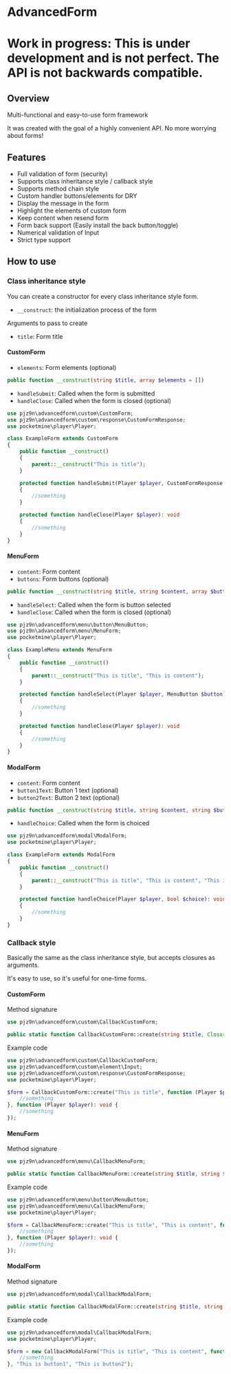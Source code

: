 # AdvancedForm

# Work in progress: This is under development and is not perfect. The API is not backwards compatible.

## Overview

Multi-functional and easy-to-use form framework

It was created with the goal of a highly convenient API. No more worrying about forms!

## Features

- Full validation of form (security)
- Supports class inheritance style / callback style
- Supports method chain style
- Custom handler buttons/elements for DRY
- Display the message in the form
- Highlight the elements of custom form
- Keep content when resend form
- Form back support (Easily install the back button/toggle)
- Numerical validation of Input
- Strict type support

## How to use

### Class inheritance style

You can create a constructor for every class inheritance style form.

- `__construct`: the initialization process of the form

Arguments to pass to create

- `title`: Form title

#### CustomForm

- `elements`: Form elements (optional)

```php
public function __construct(string $title, array $elements = [])
```

- `handleSubmit`: Called when the form is submitted
- `handleClose`: Called when the form is closed (optional)

```php
use pjz9n\advancedform\custom\CustomForm;
use pjz9n\advancedform\custom\response\CustomFormResponse;
use pocketmine\player\Player;

class ExampleForm extends CustomForm
{
    public function __construct()
    {
        parent::__construct("This is title");
    }

    protected function handleSubmit(Player $player, CustomFormResponse $response): void
    {
        //something
    }

    protected function handleClose(Player $player): void
    {
        //something
    }
}
```

#### MenuForm

- `content`: Form content
- `buttons`: Form buttons (optional)

```php
public function __construct(string $title, string $content, array $buttons = [])
```

- `handleSelect`: Called when the form is button selected
- `handleClose`: Called when the form is closed (optional)

```php
use pjz9n\advancedform\menu\button\MenuButton;
use pjz9n\advancedform\menu\MenuForm;
use pocketmine\player\Player;

class ExampleMenu extends MenuForm
{
    public function __construct()
    {
        parent::__construct("This is title", "This is content");
    }

    protected function handleSelect(Player $player, MenuButton $button): void
    {
        //something
    }

    protected function handleClose(Player $player): void
    {
        //something
    }
}
```

#### ModalForm

- `content`: Form content
- `button1Text`: Button 1 text (optional)
- `button2Text`: Button 2 text (optional)

```php
public function __construct(string $title, string $content, string $button1Text = "gui.yes", string $button2Text = "gui.no")
```

- `handleChoice`: Called when the form is choiced

```php
use pjz9n\advancedform\modal\ModalForm;
use pocketmine\player\Player;

class ExampleForm extends ModalForm
{
    public function __construct()
    {
        parent::__construct("This is title", "This is content", "This is button1", "This is button2");
    }

    protected function handleChoice(Player $player, bool $choice): void
    {
        //something
    }
}
```

### Callback style

Basically the same as the class inheritance style, but accepts closures as arguments.

It's easy to use, so it's useful for one-time forms.

#### CustomForm

Method signature

```php
use pjz9n\advancedform\custom\CallbackCustomForm;

public static function CallbackCustomForm::create(string $title, Closure $handleSubmit, ?Closure $handleClose = null): CallbackCustomForm
```

Example code

```php
use pjz9n\advancedform\custom\CallbackCustomForm;
use pjz9n\advancedform\custom\element\Input;
use pjz9n\advancedform\custom\response\CustomFormResponse;
use pocketmine\player\Player;

$form = CallbackCustomForm::create("This is title", function (Player $player, CustomFormResponse $response): void {
    //something
}, function (Player $player): void {
    //something
});
```

#### MenuForm

Method signature

```php
use pjz9n\advancedform\menu\CallbackMenuForm;

public static function CallbackMenuForm::create(string $title, string $content, Closure $handleSelect, ?Closure $handleClose = null): CallbackMenuForm
```

Example code

```php
use pjz9n\advancedform\menu\button\MenuButton;
use pjz9n\advancedform\menu\CallbackMenuForm;
use pocketmine\player\Player;

$form = CallbackMenuForm::create("This is title", "This is content", function (Player $player, MenuButton $menuButton): void {
    //something
}, function (Player $player): void {
    //something
});
```

#### ModalForm

Method signature

```php
use pjz9n\advancedform\modal\CallbackModalForm;

public static function CallbackModalForm::create(string $title, string $content, Closure $handleChoice, string $button1Text = "gui.yes", string $button2Text = "gui.no"): CallbackModalForm
```

Example code

```php
use pjz9n\advancedform\modal\CallbackModalForm;
use pocketmine\player\Player;

$form = new CallbackModalForm("This is title", "This is content", function (Player $player, bool $choice): void {
    //something
}, "This is button1", "This is button2");
```
